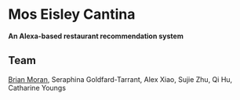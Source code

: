 # Mos Eisley Cantina
**An Alexa-based restaurant recommendation system**


## Team 
[Brian Moran](www.github.com/bpmoran), Seraphina Goldfard-Tarrant, Alex Xiao, Sujie Zhu, Qi Hu, Catharine Youngs
